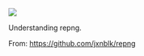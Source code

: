 ![](https://db-feed.s3.amazonaws.com/legacy/Screen_Shot_2019_07_26_at_3_09_43_PM-1564168230279.png)

Understanding repng.

From: https://github.com/jxnblk/repng